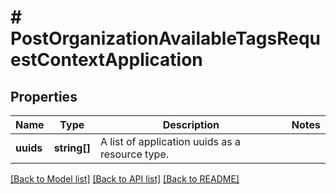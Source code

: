 # # PostOrganizationAvailableTagsRequestContextApplication

## Properties

Name | Type | Description | Notes
------------ | ------------- | ------------- | -------------
**uuids** | **string[]** | A list of application uuids as a resource type. |

[[Back to Model list]](../../README.md#models) [[Back to API list]](../../README.md#endpoints) [[Back to README]](../../README.md)

